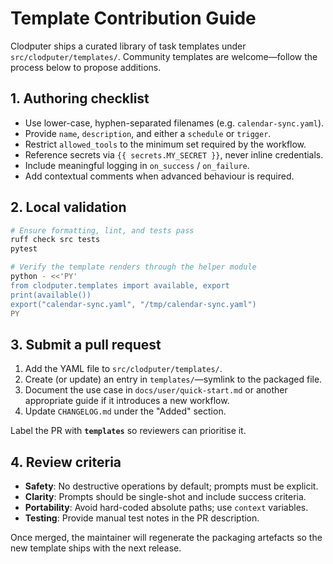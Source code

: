 # Template Contribution Guide

Clodputer ships a curated library of task templates under
`src/clodputer/templates/`. Community templates are welcome—follow the process
below to propose additions.

## 1. Authoring checklist

- Use lower-case, hyphen-separated filenames (e.g. `calendar-sync.yaml`).
- Provide `name`, `description`, and either a `schedule` or `trigger`.
- Restrict `allowed_tools` to the minimum set required by the workflow.
- Reference secrets via `{{ secrets.MY_SECRET }}`, never inline credentials.
- Include meaningful logging in `on_success` / `on_failure`.
- Add contextual comments when advanced behaviour is required.

## 2. Local validation

```bash
# Ensure formatting, lint, and tests pass
ruff check src tests
pytest

# Verify the template renders through the helper module
python - <<'PY'
from clodputer.templates import available, export
print(available())
export("calendar-sync.yaml", "/tmp/calendar-sync.yaml")
PY
```

## 3. Submit a pull request

1. Add the YAML file to `src/clodputer/templates/`.
2. Create (or update) an entry in `templates/`—symlink to the packaged file.
3. Document the use case in `docs/user/quick-start.md` or another appropriate
   guide if it introduces a new workflow.
4. Update `CHANGELOG.md` under the "Added" section.

Label the PR with **`templates`** so reviewers can prioritise it.

## 4. Review criteria

- **Safety**: No destructive operations by default; prompts must be explicit.
- **Clarity**: Prompts should be single-shot and include success criteria.
- **Portability**: Avoid hard-coded absolute paths; use `context` variables.
- **Testing**: Provide manual test notes in the PR description.

Once merged, the maintainer will regenerate the packaging artefacts so the new
template ships with the next release.
